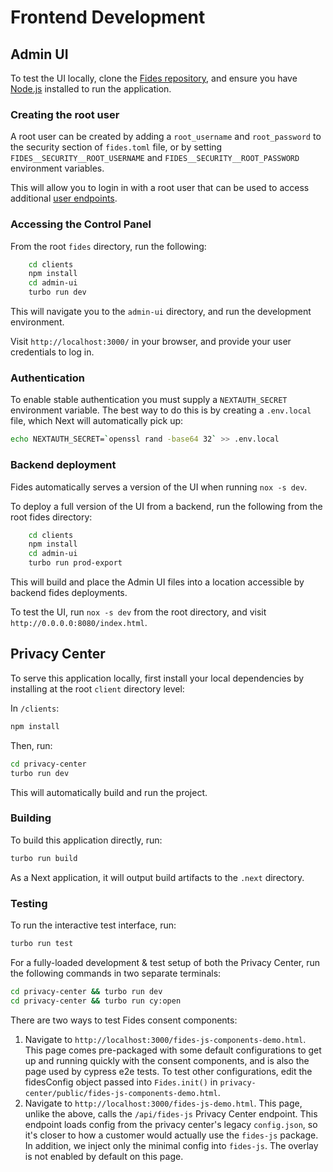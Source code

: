 # Frontend Development

## Admin UI

To test the UI locally, clone the [Fides repository](https://github.com/ethyca/fides/), and ensure you have [Node.js](https://nodejs.org/en/download/) installed to run the application.

### Creating the root user

A root user can be created by adding a `root_username` and `root_password` to the
security section of `fides.toml` file, or by setting `FIDES__SECURITY__ROOT_USERNAME`
and `FIDES__SECURITY__ROOT_PASSWORD` environment variables.

This will allow you to login in with a root user that can be used to access
additional [user endpoints](#managing-users).

### Accessing the Control Panel

From the root `fides` directory, run the following:

``` sh
    cd clients
    npm install
    cd admin-ui
    turbo run dev
```

This will navigate you to the `admin-ui` directory, and run the development environment.

Visit `http://localhost:3000/` in your browser, and provide your user credentials to log in.

### Authentication

To enable stable authentication you must supply a `NEXTAUTH_SECRET` environment
variable. The best way to do this is by creating a `.env.local` file, which Next
will automatically pick up:

```bash
echo NEXTAUTH_SECRET=`openssl rand -base64 32` >> .env.local
```

### Backend deployment

Fides automatically serves a version of the UI when running `nox -s dev`.

To deploy a full version of the UI from a backend, run the following from the root fides directory:

```sh
    cd clients
    npm install
    cd admin-ui
    turbo run prod-export
```

This will build and place the Admin UI files into a location accessible by backend fides deployments.

To test the UI, run `nox -s dev` from the root directory, and visit `http://0.0.0.0:8080/index.html`.

## Privacy Center

To serve this application locally, first install your local dependencies by installing at the root `client` directory level:

In `/clients`:

```bash
npm install
```

Then, run:

```bash
cd privacy-center
turbo run dev
```

This will automatically build and run the project.

### Building

To build this application directly, run:

```bash
turbo run build
```

As a Next application, it will output build artifacts to the `.next` directory.

### Testing

To run the interactive test interface, run:

```bash
turbo run test
```

For a fully-loaded development & test setup of both the Privacy Center, run the following commands in two separate terminals:

```bash
cd privacy-center && turbo run dev
cd privacy-center && turbo run cy:open
```

There are two ways to test Fides consent components:

1. Navigate to `http://localhost:3000/fides-js-components-demo.html`. This page comes pre-packaged with some default configurations to get up and running quickly with the consent components, and is also the page used by cypress e2e tests. To test other configurations, edit the fidesConfig object passed into `Fides.init()` in `privacy-center/public/fides-js-components-demo.html`.
2. Navigate to `http://localhost:3000/fides-js-demo.html`. This page, unlike the above, calls the `/api/fides-js` Privacy Center endpoint. This endpoint loads config from the privacy center's legacy `config.json`, so it's closer to how a customer would actually use the `fides-js` package. In addition, we inject only the minimal config into `fides-js`. The overlay is not enabled by default on this page.
